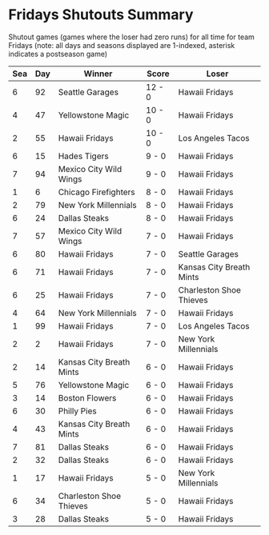 # Fridays Shutouts Summary



Shutout games (games where the loser had zero runs) for all time for team Fridays (note: all days and seasons displayed are 1-indexed, asterisk indicates a postseason game)


| Sea | Day | Winner | Score | Loser | 
| ------ |------ |------ |------ |------ |
| 6 | 92 | Seattle Garages | 12 - 0 | Hawaii Fridays | 
| 4 | 47 | Yellowstone Magic | 10 - 0 | Hawaii Fridays | 
| 2 | 55 | Hawaii Fridays | 10 - 0 | Los Angeles Tacos | 
| 6 | 15 | Hades Tigers | 9 - 0 | Hawaii Fridays | 
| 7 | 94 | Mexico City Wild Wings | 9 - 0 | Hawaii Fridays | 
| 1 | 6 | Chicago Firefighters | 8 - 0 | Hawaii Fridays | 
| 2 | 79 | New York Millennials | 8 - 0 | Hawaii Fridays | 
| 6 | 24 | Dallas Steaks | 8 - 0 | Hawaii Fridays | 
| 7 | 57 | Mexico City Wild Wings | 7 - 0 | Hawaii Fridays | 
| 6 | 80 | Hawaii Fridays | 7 - 0 | Seattle Garages | 
| 6 | 71 | Hawaii Fridays | 7 - 0 | Kansas City Breath Mints | 
| 6 | 25 | Hawaii Fridays | 7 - 0 | Charleston Shoe Thieves | 
| 4 | 64 | New York Millennials | 7 - 0 | Hawaii Fridays | 
| 1 | 99 | Hawaii Fridays | 7 - 0 | Los Angeles Tacos | 
| 2 | 2 | Hawaii Fridays | 7 - 0 | New York Millennials | 
| 2 | 14 | Kansas City Breath Mints | 6 - 0 | Hawaii Fridays | 
| 5 | 76 | Yellowstone Magic | 6 - 0 | Hawaii Fridays | 
| 3 | 14 | Boston Flowers | 6 - 0 | Hawaii Fridays | 
| 6 | 30 | Philly Pies | 6 - 0 | Hawaii Fridays | 
| 4 | 43 | Kansas City Breath Mints | 6 - 0 | Hawaii Fridays | 
| 7 | 81 | Dallas Steaks | 6 - 0 | Hawaii Fridays | 
| 2 | 32 | Dallas Steaks | 6 - 0 | Hawaii Fridays | 
| 1 | 17 | Hawaii Fridays | 5 - 0 | New York Millennials | 
| 6 | 34 | Charleston Shoe Thieves | 5 - 0 | Hawaii Fridays | 
| 3 | 28 | Dallas Steaks | 5 - 0 | Hawaii Fridays | 


